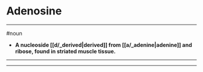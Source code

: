 # Adenosine
---
#noun
- **A nucleoside [[d/_derived|derived]] from [[a/_adenine|adenine]] and ribose, found in striated muscle tissue.**
---
---
